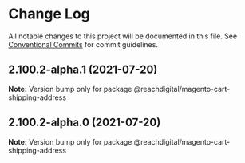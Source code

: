 # Change Log

All notable changes to this project will be documented in this file.
See [Conventional Commits](https://conventionalcommits.org) for commit guidelines.

## 2.100.2-alpha.1 (2021-07-20)

**Note:** Version bump only for package @reachdigital/magento-cart-shipping-address





## 2.100.2-alpha.0 (2021-07-20)

**Note:** Version bump only for package @reachdigital/magento-cart-shipping-address
